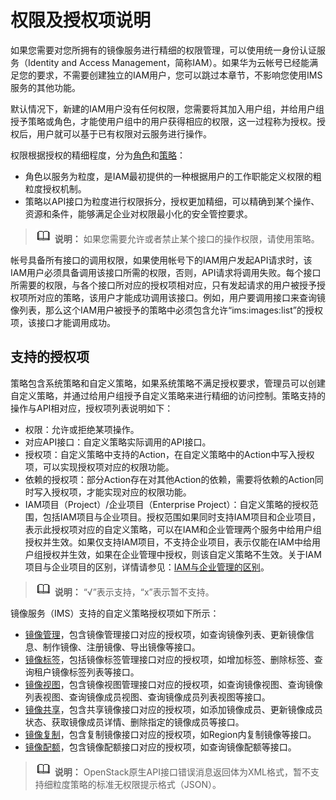 # 权限及授权项说明<a name="ims_03_appendix_04"></a>

如果您需要对您所拥有的镜像服务进行精细的权限管理，可以使用统一身份认证服务（Identity and Access Management，简称IAM）。如果华为云帐号已经能满足您的要求，不需要创建独立的IAM用户，您可以跳过本章节，不影响您使用IMS服务的其他功能。

默认情况下，新建的IAM用户没有任何权限，您需要将其加入用户组，并给用户组授予策略或角色，才能使用户组中的用户获得相应的权限，这一过程称为授权。授权后，用户就可以基于已有权限对云服务进行操作。

权限根据授权的精细程度，分为[角色](https://support.huaweicloud.com/usermanual-iam/iam_01_0601.html)和[策略](https://support.huaweicloud.com/usermanual-iam/iam_01_0017.html)：

-   角色以服务为粒度，是IAM最初提供的一种根据用户的工作职能定义权限的粗粒度授权机制。
-   策略以API接口为粒度进行权限拆分，授权更加精细，可以精确到某个操作、资源和条件，能够满足企业对权限最小化的安全管控要求。

>![](public_sys-resources/icon-note.gif) **说明：** 
>如果您需要允许或者禁止某个接口的操作权限，请使用策略。

帐号具备所有接口的调用权限，如果使用帐号下的IAM用户发起API请求时，该IAM用户必须具备调用该接口所需的权限，否则，API请求将调用失败。每个接口所需要的权限，与各个接口所对应的授权项相对应，只有发起请求的用户被授予授权项所对应的策略，该用户才能成功调用该接口。例如，用户要调用接口来查询镜像列表，那么这个IAM用户被授予的策略中必须包含允许“ims:images:list”的授权项，该接口才能调用成功。

## 支持的授权项<a name="section677212217497"></a>

策略包含系统策略和自定义策略，如果系统策略不满足授权要求，管理员可以创建自定义策略，并通过给用户组授予自定义策略来进行精细的访问控制。策略支持的操作与API相对应，授权项列表说明如下：

-   权限：允许或拒绝某项操作。
-   对应API接口：自定义策略实际调用的API接口。
-   授权项：自定义策略中支持的Action，在自定义策略中的Action中写入授权项，可以实现授权项对应的权限功能。
-   依赖的授权项：部分Action存在对其他Action的依赖，需要将依赖的Action同时写入授权项，才能实现对应的权限功能。
-   IAM项目（Project）/企业项目（Enterprise Project）：自定义策略的授权范围，包括IAM项目与企业项目。授权范围如果同时支持IAM项目和企业项目，表示此授权项对应的自定义策略，可以在IAM和企业管理两个服务中给用户组授权并生效。如果仅支持IAM项目，不支持企业项目，表示仅能在IAM中给用户组授权并生效，如果在企业管理中授权，则该自定义策略不生效。关于IAM项目与企业项目的区别，详情请参见：[IAM与企业管理的区别](https://support.huaweicloud.com/iam_faq/iam_01_0101.html)。

>![](public_sys-resources/icon-note.gif) **说明：** 
>“√”表示支持，“x”表示暂不支持。

镜像服务（IMS）支持的自定义策略授权项如下所示：

-   [镜像管理](镜像管理.md)，包含镜像管理接口对应的授权项，如查询镜像列表、更新镜像信息、制作镜像、注册镜像、导出镜像等接口。
-   [镜像标签](镜像标签-0.md)，包括镜像标签管理接口对应的授权项，如增加标签、删除标签、查询租户镜像标签列表等接口。
-   [镜像视图](镜像视图.md)，包含镜像视图管理接口对应的授权项，如查询镜像视图、查询镜像列表视图、查询镜像成员视图、查询镜像成员列表视图等接口。
-   [镜像共享](镜像共享-1.md)，包含共享镜像接口对应的授权项，如添加镜像成员、更新镜像成员状态、获取镜像成员详情、删除指定的镜像成员等接口。
-   [镜像复制](镜像复制-2.md)，包含复制镜像接口对应的授权项，如Region内复制镜像等接口。
-   [镜像配额](镜像配额-3.md)，包含镜像配额接口对应的授权项，如查询镜像配额等接口。

>![](public_sys-resources/icon-note.gif) **说明：** 
>OpenStack原生API接口错误消息返回体为XML格式，暂不支持细粒度策略的标准无权限提示格式（JSON）。

